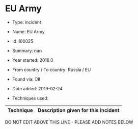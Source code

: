 # EU Army

* Type: incident

* Name: EU Army

* Id: I00025

* Summary: nan

* Year started: 2018.0

* From country / To country: Russia / EU

* Found via: OII

* Date added: 2019-02-24

* Techniques used: 

| Technique | Description given for this incident |
| --------- | ------------------------- |


DO NOT EDIT ABOVE THIS LINE - PLEASE ADD NOTES BELOW